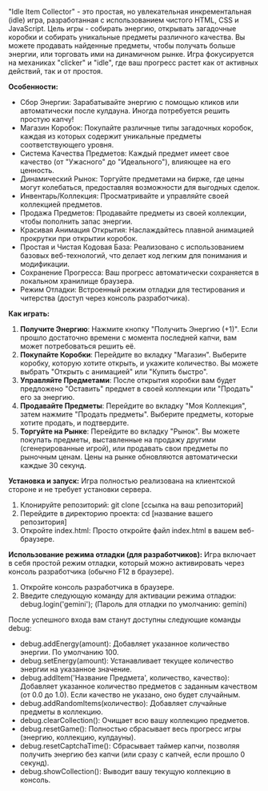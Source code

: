"Idle Item Collector" - это простая, но увлекательная инкрементальная (idle) игра, разработанная с использованием чистого HTML, CSS и JavaScript. Цель игры - собирать энергию, открывать загадочные коробки и собирать уникальные предметы различного качества. Вы можете продавать найденные предметы, чтобы получать больше энергии, или торговать ими на динамичном рынке. Игра фокусируется на механиках "clicker" и "idle", где ваш прогресс растет как от активных действий, так и от простоя.

**Особенности:**
* Сбор Энергии: Зарабатывайте энергию с помощью кликов или автоматически после кулдауна. Иногда потребуется решить простую капчу!
* Магазин Коробок: Покупайте различные типы загадочных коробок, каждая из которых содержит уникальные предметы соответствующего уровня.
* Система Качества Предметов: Каждый предмет имеет свое качество (от "Ужасного" до "Идеального"), влияющее на его ценность.
* Динамический Рынок: Торгуйте предметами на бирже, где цены могут колебаться, предоставляя возможности для выгодных сделок.
* Инвентарь/Коллекция: Просматривайте и управляйте своей коллекцией предметов.
* Продажа Предметов: Продавайте предметы из своей коллекции, чтобы пополнить запас энергии.
* Красивая Анимация Открытия: Наслаждайтесь плавной анимацией прокрутки при открытии коробок.
* Простая и Чистая Кодовая База: Реализовано с использованием базовых веб-технологий, что делает код легким для понимания и модификации.
* Сохранение Прогресса: Ваш прогресс автоматически сохраняется в локальном хранилище браузера.
* Режим Отладки: Встроенный режим отладки для тестирования и читерства (доступ через консоль разработчика).

**Как играть:**
1.  **Получите Энергию**: Нажмите кнопку "Получить Энергию (+1)". Если прошло достаточно времени с момента последней капчи, вам может потребоваться решить её.
2.  **Покупайте Коробки**: Перейдите во вкладку "Магазин". Выберите коробку, которую хотите открыть, и укажите количество. Вы можете выбрать "Открыть с анимацией" или "Купить быстро".
3.  **Управляйте Предметами**: После открытия коробки вам будет предложено "Оставить" предмет в своей коллекции или "Продать" его за энергию.
4.  **Продавайте Предметы**: Перейдите во вкладку "Моя Коллекция", затем нажмите "Продать предметы". Выберите предметы, которые хотите продать, и подтвердите.
5.  **Торгуйте на Рынке**: Перейдите во вкладку "Рынок". Вы можете покупать предметы, выставленные на продажу другими (сгенерированные игрой), или продавать свои предметы по рыночным ценам. Цены на рынке обновляются автоматически каждые 30 секунд.

**Установка и запуск:**
Игра полностью реализована на клиентской стороне и не требует установки сервера.
1.  Клонируйте репозиторий: git clone [ссылка на ваш репозиторий]
2.  Перейдите в директорию проекта: cd [название вашего репозитория]
3.  Откройте index.html: Просто откройте файл index.html в вашем веб-браузере.

**Использование режима отладки (для разработчиков):**
Игра включает в себя простой режим отладки, который можно активировать через консоль разработчика (обычно F12 в браузере).
1.  Откройте консоль разработчика в браузере.
2.  Введите следующую команду для активации режима отладки: debug.login('gemini');
    (Пароль для отладки по умолчанию: gemini)

После успешного входа вам станут доступны следующие команды debug:
* debug.addEnergy(amount): Добавляет указанное количество энергии. По умолчанию 100.
* debug.setEnergy(amount): Устанавливает текущее количество энергии на указанное значение.
* debug.addItem('Название Предмета', количество, качество): Добавляет указанное количество предметов с заданным качеством (от 0.0 до 1.0). Если качество не указано, оно будет случайным.
* debug.addRandomItems(количество): Добавляет случайные предметы в коллекцию.
* debug.clearCollection(): Очищает всю вашу коллекцию предметов.
* debug.resetGame(): Полностью сбрасывает весь прогресс игры (энергию, коллекцию, кулдауны).
* debug.resetCaptchaTime(): Сбрасывает таймер капчи, позволяя получить энергию без капчи (или сразу с капчей, если прошло 0 секунд).
* debug.showCollection(): Выводит вашу текущую коллекцию в консоль.
